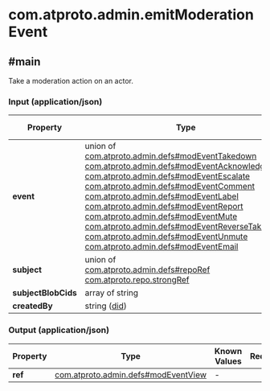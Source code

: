 # com.atproto.admin.emitModerationEvent

## #main

Take a moderation action on an actor.

### Input (application/json)

| Property | Type | Known Values | Required | Description |
| --- | --- | --- | :---: | --- |
| **event** | union of <br>[com.atproto.admin.defs#modEventTakedown](../../../../lexicons/com/atproto/admin/defs.md#modeventtakedown)<br>[com.atproto.admin.defs#modEventAcknowledge](../../../../lexicons/com/atproto/admin/defs.md#modeventacknowledge)<br>[com.atproto.admin.defs#modEventEscalate](../../../../lexicons/com/atproto/admin/defs.md#modeventescalate)<br>[com.atproto.admin.defs#modEventComment](../../../../lexicons/com/atproto/admin/defs.md#modeventcomment)<br>[com.atproto.admin.defs#modEventLabel](../../../../lexicons/com/atproto/admin/defs.md#modeventlabel)<br>[com.atproto.admin.defs#modEventReport](../../../../lexicons/com/atproto/admin/defs.md#modeventreport)<br>[com.atproto.admin.defs#modEventMute](../../../../lexicons/com/atproto/admin/defs.md#modeventmute)<br>[com.atproto.admin.defs#modEventReverseTakedown](../../../../lexicons/com/atproto/admin/defs.md#modeventreversetakedown)<br>[com.atproto.admin.defs#modEventUnmute](../../../../lexicons/com/atproto/admin/defs.md#modeventunmute)<br>[com.atproto.admin.defs#modEventEmail](../../../../lexicons/com/atproto/admin/defs.md#modeventemail) | - | ✅ | - |
| **subject** | union of <br>[com.atproto.admin.defs#repoRef](../../../../lexicons/com/atproto/admin/defs.md#reporef)<br>[com.atproto.repo.strongRef](../../../../lexicons/com/atproto/repo/strongRef.md#main) | - | ✅ | - |
| **subjectBlobCids** | array of string | - | ❌ | - |
| **createdBy** | string ([did](https://atproto.com/specs/did)) | - | ✅ | - |

### Output (application/json)

| Property | Type | Known Values | Required | Description |
| --- | --- | --- | :---: | --- |
| **ref** | [com.atproto.admin.defs#modEventView](../../../../lexicons/com/atproto/admin/defs.md#modeventview) | - | ✅ | - |
